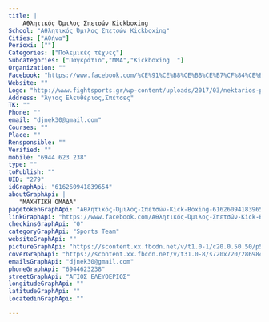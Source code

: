 ```yaml
---
title: |
    Αθλητικός Όμιλος Σπετσών Kickboxing
School: "Αθλητικός Όμιλος Σπετσών Kickboxing"
Cities: ["Αθήνα"]
Perioxi: [""]
Categories: ["Πολεμικές τέχνες"]
Subcategories: ["Παγκράτιο","MMA","Kickboxing  "]
Organization: ""
Facebook: "https://www.facebook.com/%CE%91%CE%B8%CE%BB%CE%B7%CF%84%CE%B9%CE%BA%CF%8C%CF%82-%CE%8C%CE%BC%CE%B9%CE%BB%CE%BF%CF%82-%CE%A3%CF%80%CE%B5%CF%84%CF%83%CF%8E%CE%BD-Kick-Boxing-616260941839654/"
Website: ""
Logo: "http://www.fightsports.gr/wp-content/uploads/2017/03/nektarios-panou-logo.jpg"
Address: "Άγιος Ελευθέριος,Σπέτσες"
TK: ""
Phone: ""
email: "djnek30@gmail.com"
Courses: ""
Place: ""
Rensponsible: ""
Verified: ""
mobile: "6944 623 238"
type: ""
toPublish: ""
UID: "279"
idGraphApi: "616260941839654"
aboutGraphApi: | 
   "MAXHTIKH ΟΜΑΔΑ"
pagetokenGraphApi: "Αθλητικός-Όμιλος-Σπετσών-Kick-Boxing-616260941839654"
linkGraphApi: "https://www.facebook.com/Αθλητικός-Όμιλος-Σπετσών-Kick-Boxing-616260941839654/"
checkinsGraphApi: "0"
categoryGraphApi: "Sports Team"
websiteGraphApi: ""
pictureGraphApi: "https://scontent.xx.fbcdn.net/v/t1.0-1/c20.0.50.50/p50x50/12347674_765095560289524_7969544921407019534_n.jpg?oh=a574cf55973c6833891513b55a77fcd8&amp;oe=5B37CBF2"
coverGraphApi: "https://scontent.xx.fbcdn.net/v/t31.0-8/s720x720/28698426_1261197020679373_678668817983772871_o.jpg?oh=0bfb0e6a792bd75542dd1df29c6c7e9b&amp;oe=5B48092D"
emailsGraphApi: "djnek30@gmail.com"
phoneGraphApi: "6944623238"
streetGraphApi: "ΑΓΙΟΣ ΕΛΕΥΘΕΡΙΟΣ"
longitudeGraphApi: ""
latitudeGraphApi: ""
locatedinGraphApi: ""

---
```




